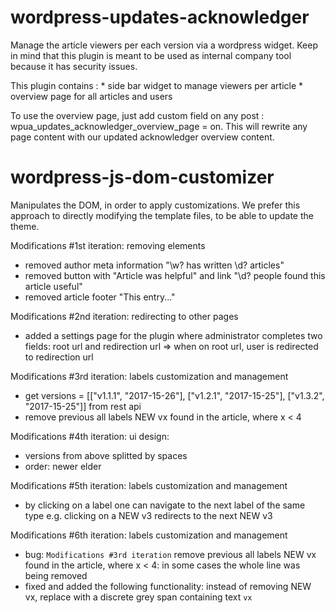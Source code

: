 # wordpress-updates-acknowledger

Manage the article viewers per each version via a wordpress widget. Keep in mind that this plugin is meant to be used as internal company tool because it has security issues.

This plugin contains :
	* side bar widget to manage viewers per article
	* overview page for all articles and users
	
To use the overview page, just add custom field on any post : wpua_updates_acknowledger_overview_page = on. This will rewrite any page content with our updated acknowledger overview content.

# wordpress-js-dom-customizer

Manipulates the DOM, in order to apply customizations. We prefer this approach to directly modifying the template files, to be able to update the theme.

Modifications #1st iteration: removing elements
- removed author meta information "\w? has written \d? articles"
- removed button with "Article was helpful" and link "\d? people found this article useful"
- removed article footer "This entry..."

Modifications #2nd iteration: redirecting to other pages
- added a settings page for the plugin where administrator completes two fields:
	root url and redirection url => when on root url, user is redirected to redirection url

Modifications #3rd iteration: labels customization and management
- get versions = [["v1.1.1", "2017-15-26"], ["v1.2.1", "2017-15-25"], ["v1.3.2", "2017-15-25"]] from rest api
- remove previous all labels NEW vx found in the article, where x < 4

Modifications #4th iteration: ui design:
- versions from above splitted by spaces
- order: newer elder

Modifications #5th iteration: labels customization and management
- by clicking on a label one can navigate to the next label of the same type
  e.g. clicking on a NEW v3 redirects to the next NEW v3
  
Modifications #6th iteration: labels customization and management
- bug: `Modifications #3rd iteration` remove previous all labels NEW vx found in the article, where x < 4: in some cases
  the whole line was being removed
- fixed and added the following functionality: instead of removing NEW vx, replace with a discrete grey span containing text `vx` 

